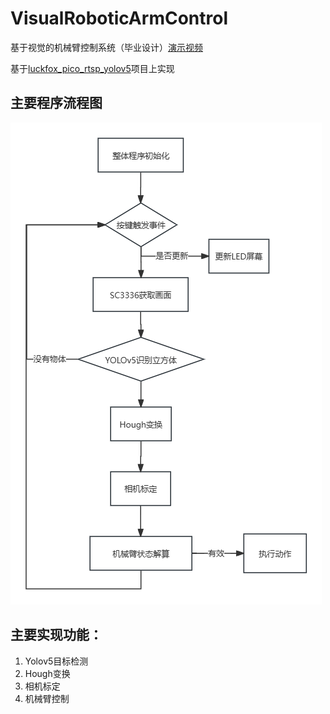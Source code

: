 # VisualRoboticArmControl
基于视觉的机械臂控制系统（毕业设计）[演示视频](./DemoData/Demo.mp4)

基于[luckfox_pico_rtsp_yolov5](https://github.com/luckfox-eng29/luckfox_pico_rtsp_yolov5)项目上实现

## 主要程序流程图
![流程图](./DemoData/FlowChart.png)

## 主要实现功能：
1. Yolov5目标检测
2. Hough变换
3. 相机标定
4. 机械臂控制
